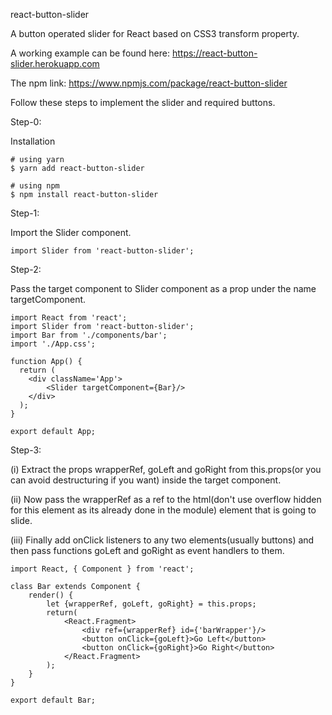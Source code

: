 react-button-slider

A button operated slider for React based on CSS3 transform property.

A working example can be found here: https://react-button-slider.herokuapp.com

The npm link: https://www.npmjs.com/package/react-button-slider

Follow these steps to implement the slider and required buttons. 

Step-0: 

Installation

```
# using yarn
$ yarn add react-button-slider

# using npm
$ npm install react-button-slider
```

Step-1: 

Import the Slider component.

``` 
import Slider from 'react-button-slider';
```

Step-2: 

Pass the target component to Slider component as a prop under the name targetComponent.

```
import React from 'react';
import Slider from 'react-button-slider';
import Bar from './components/bar';
import './App.css';

function App() {
  return (
    <div className='App'>
        <Slider targetComponent={Bar}/>
    </div>
  );
}

export default App;
```

Step-3: 

(i) Extract the props wrapperRef, goLeft and goRight from this.props(or you can avoid destructuring if you want) inside the target component. 

(ii) Now pass the wrapperRef as a ref to the html(don't use overflow hidden for this element as its already done in the module) element that is going to slide. 

(iii) Finally add onClick listeners to any two elements(usually buttons) and then pass functions goLeft and goRight as event handlers to them.

```
import React, { Component } from 'react';

class Bar extends Component {
    render() {
        let {wrapperRef, goLeft, goRight} = this.props;
        return(
            <React.Fragment>
                <div ref={wrapperRef} id={'barWrapper'}/>
                <button onClick={goLeft}>Go Left</button>
                <button onClick={goRight}>Go Right</button>
            </React.Fragment>
        );
    }
}

export default Bar;
```
